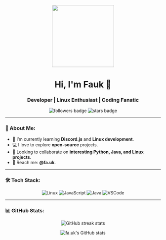 <div align="center">
  <img src="https://i.pinimg.com/564x/d6/29/43/d62943811acd719ea14c9cc3a254a0b8.jpg" width="200" />
  <h1 align="center">Hi, I'm Fauk 🌸</h1>
  <h3 align="center">Developer | Linux Enthusiast | Coding Fanatic</h3>
  
  <p align="center"> 
    <img src="https://img.shields.io/github/followers/yuidevv?color=ff69b4&logo=github&style=for-the-badge" alt="followers badge" /> 
    <img src="https://img.shields.io/github/stars/yuidevv?color=ff69b4&logo=github&style=for-the-badge" alt="stars badge" />
  </p>
</div>

---

### 🦄 About Me:
- 🌱 I’m currently learning **Discord.js** and **Linux development**.
- 💻 I love to explore **open-source** projects.
- 🤝 Looking to collaborate on **interesting Python, Java, and Linux projects**.
- 📧 Reach me: **@fa.uk**.

---

### 🛠 Tech Stack:
<div align="center">
  <img src="https://img.shields.io/badge/OS-Linux-ff69b4?style=for-the-badge&logo=linux" alt="Linux" />
  <img src="https://img.shields.io/badge/Code-JavaScript-purple?style=for-the-badge&logo=javascript" alt="JavaScript" />
  <img src="https://img.shields.io/badge/Code-Java-ff69b4?style=for-the-badge&logo=java" alt="Java" />
  <img src="https://img.shields.io/badge/Tools-VSCode-purple?style=for-the-badge&logo=visual-studio-code" alt="VSCode" />
</div>

---

### 📊 GitHub Stats:
<div align="center">
  <img src="http://github-readme-streak-stats.herokuapp.com?user=yuidevv&theme=highcontrast&ring=ff69b4&fire=purple&currStreakLabel=ff69b4" alt="GitHub streak stats">
  
  ![fa.uk's GitHub stats](https://github-readme-stats.vercel.app/api?username=yuidevv&show_icons=true&theme=radical&icon_color=ff69b4)
</div>
